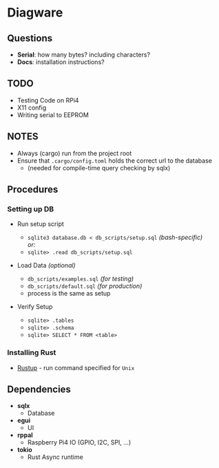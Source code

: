 # Diagware

## Questions

- **Serial**: how many bytes? including characters?
- **Docs**: installation instructions?


## TODO

- Testing Code on RPi4
- X11 config
- Writing serial to EEPROM


## NOTES

- Always (cargo) run from the project root
- Ensure that `.cargo/config.toml` holds the correct url to the database
  - (needed for compile-time query checking by sqlx)



## Procedures

### Setting up DB

- Run setup script
  - `sqlite3 database.db < db_scripts/setup.sql` *(bash-specific)*\
  *or:*
  - `sqlite> .read db_scripts/setup.sql`

- Load Data *(optional)*
  - `db_scripts/examples.sql` *(for testing)*
  - `db_scripts/default.sql` *(for production)*
  - process is the same as setup

- Verify Setup
  - `sqlite> .tables`
  - `sqlite> .schema`
  - `sqlite> SELECT * FROM <table>`

### Installing Rust

- [Rustup](rustup.rs) - run command specified for `Unix`




## Dependencies

- **sqlx**
  - Database
- **egui**
  - UI
- **rppal**
  - Raspberry Pi4 IO (GPIO, I2C, SPI, ...)
- **tokio**
  - Rust Async runtime
